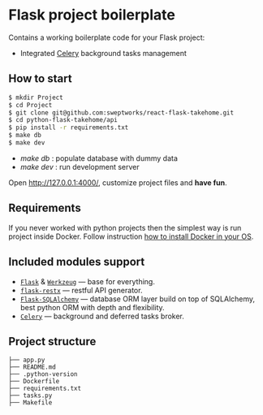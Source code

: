 # Flask project boilerplate

Contains a working boilerplate code for your Flask project:


- Integrated [Celery](http://celeryproject.org/) background tasks management

## How to start

```sh
$ mkdir Project
$ cd Project
$ git clone git@github.com:sweptworks/react-flask-takehome.git
$ cd python-flask-takehome/api
$ pip install -r requirements.txt
$ make db
$ make dev
```
- _make db_ : populate database with dummy data
- _make dev_ : run development server


Open http://127.0.0.1:4000/, customize project files and **have fun**.

## Requirements

If you never worked with python projects then the simplest way is run project inside Docker. Follow instruction [how to install Docker in your OS](https://docs.docker.com/installation/).

## Included modules support

- [`Flask`](http://flask.pocoo.org/) & [`Werkzeug`](http://werkzeug.pocoo.org/) — base for everything.
- [`flask-restx`](https://flask-restx.readthedocs.io/) — restful API generator.
- [`Flask-SQLAlchemy`](https://flask-sqlalchemy.palletsprojects.com/) — database ORM layer build on top of SQLAlchemy, best python ORM with depth and flexibility.
- [`Celery`](http://celeryproject.org/) — background and deferred tasks broker.

## Project structure

    ├── app.py
    ├── README.md
    ├── .python-version
    ├── Dockerfile
    ├── requirements.txt
    ├── tasks.py
    ├── Makefile
